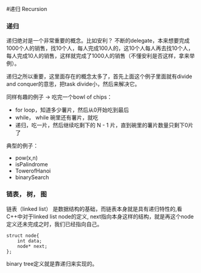 #递归 Recursion

### 递归

递归绝对是一个非常重要的概念。比如安利？ 不断的delegate，本来想要完成1000个人的销售，找10个人，每人完成100人的，这10个人每人再去找10个人，每人完成10人的销售，这样就完成了1000人的销售（不懂安利是否这样，拿来举例）。


递归之所以重要，这里面存在的概念太多了，首先上面这个例子里面就有divide and conquer的意思，把task divide小，然后来解决它。


同样有趣的例子 → 吃完一个bowl of chips：

- for loop，知道多少薯片，然后从0开始吃到最后
- while， while 碗里还有薯片，就吃
- 递归，吃一片，然后继续吃剩下的 N - 1 片，直到碗里的薯片数量只剩下0片了


典型的例子：

- pow(x,n)
- isPalindrome
- TowerofHanoi
- binarySearch



### 链表， 树， 图

链表（linked list） 是数据结构的基础，而链表本身就是具有递归特性的,看C++中对于linked list node的定义, next指向本身这样的结构，就是再这个node定义还未完成之时，我们已经指向自己。


```
struct node{
    int data;
    node* next;
};
```

binary tree定义就是靠递归来实现的。
